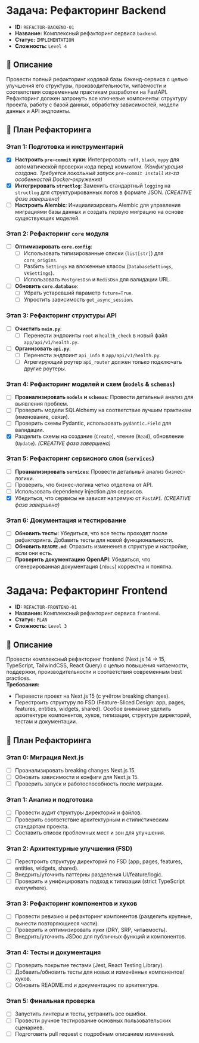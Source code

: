 # Задача: Рефакторинг Backend

- **ID:** `REFACTOR-BACKEND-01`
- **Название:** Комплексный рефакторинг сервиса `backend`.
- **Статус:** `IMPLEMENTATION`
- **Сложность:** `Level 4`

## 📝 Описание

Провести полный рефакторинг кодовой базы бэкенд-сервиса с целью улучшения его структуры, производительности, читаемости и соответствия современным практикам разработки на FastAPI. Рефакторинг должен затронуть все ключевые компоненты: структуру проекта, работу с базой данных, обработку зависимостей, модели данных и API эндпоинты.

## 🎯 План Рефакторинга

### Этап 1: Подготовка и инструментарий

- [x] **Настроить `pre-commit` хуки**: Интегрировать `ruff`, `black`, `mypy` для автоматической проверки кода перед коммитом. *(Конфигурация создана. Требуется локальный запуск `pre-commit install` из-за особенностей Docker-окружения)*
- [x] **Интегрировать `structlog`**: Заменить стандартный `logging` на `structlog` для структурированных логов в формате JSON. *(CREATIVE фаза завершена)*
- [ ] **Настроить Alembic**: Инициализировать Alembic для управления миграциями базы данных и создать первую миграцию на основе существующих моделей.

### Этап 2: Рефакторинг `core` модуля

- [ ] **Оптимизировать `core.config`**:
  - [ ] Использовать типизированные списки (`list[str]`) для `cors_origins`.
  - [ ] Разбить `Settings` на вложенные классы (`DatabaseSettings`, `VKSettings`).
  - [ ] Использовать `PostgresDsn` и `RedisDsn` для валидации URL.
- [ ] **Обновить `core.database`**:
  - [ ] Убрать устаревший параметр `future=True`.
  - [ ] Упростить зависимость `get_async_session`.

### Этап 3: Рефакторинг структуры API

- [ ] **Очистить `main.py`**:
  - [ ] Перенести эндпоинты `root` и `health_check` в новый файл `app/api/v1/health.py`.
- [ ] **Организовать `api.py`**:
  - [ ] Перенести эндпоинт `api_info` в `app/api/v1/health.py`.
  - [ ] Агрегирующий роутер `api_router` должен только подключать другие роутеры.

### Этап 4: Рефакторинг моделей и схем (`models` & `schemas`)

- [ ] **Проанализировать `models` и `schemas`**: Провести детальный анализ для выявления проблем.
- [ ] Проверить модели SQLAlchemy на соответствие лучшим практикам (именование, связи).
- [ ] Проверить схемы Pydantic, использовать `pydantic.Field` для валидации.
- [x] Разделить схемы на создание (`Create`), чтение (`Read`), обновление (`Update`). *(CREATIVE фаза завершена)*

### Этап 5: Рефакторинг сервисного слоя (`services`)

- [ ] **Проанализировать `services`**: Провести детальный анализ бизнес-логики.
- [ ] Проверить, что бизнес-логика четко отделена от API.
- [ ] Использовать dependency injection для сервисов.
- [x] Убедиться, что сервисы не зависят напрямую от `FastAPI`. *(CREATIVE фаза завершена)*

### Этап 6: Документация и тестирование

- [ ] **Обновить тесты**: Убедиться, что все тесты проходят после рефакторинга. Добавить тесты для новой функциональности.
- [ ] **Обновить `README.md`**: Отразить изменения в структуре и настройке, если они есть.
- [ ] **Проверить документацию OpenAPI**: Убедиться, что сгенерированная документация (`/docs`) корректна и понятна.

# Задача: Рефакторинг Frontend

- **ID:** `REFACTOR-FRONTEND-01`
- **Название:** Комплексный рефакторинг сервиса `frontend`.
- **Статус:** `PLAN`
- **Сложность:** `Level 3`

## 📝 Описание

Провести комплексный рефакторинг frontend (Next.js 14 → 15, TypeScript, TailwindCSS, React Query) с целью повышения читаемости, поддержки, производительности и соответствия современным best practices.  
**Требования:**  
- Перевести проект на Next.js 15 (с учётом breaking changes).
- Перестроить структуру по FSD (Feature-Sliced Design: app, pages, features, entities, widgets, shared).
Особое внимание уделить архитектуре компонентов, хуков, типизации, структуре директорий, тестам и документации.

## 🎯 План Рефакторинга

### Этап 0: Миграция Next.js

- [ ] Проанализировать breaking changes Next.js 15.
- [ ] Обновить зависимости и конфиги для Next.js 15.
- [ ] Проверить запуск и работоспособность после миграции.

### Этап 1: Анализ и подготовка

- [ ] Провести аудит структуры директорий и файлов.
- [ ] Проверить соответствие архитектурным и стилистическим стандартам проекта.
- [ ] Составить список проблемных мест и зон для улучшения.

### Этап 2: Архитектурные улучшения (FSD)

- [ ] Перестроить структуру директорий по FSD (app, pages, features, entities, widgets, shared).
- [ ] Внедрить/уточнить паттерны разделения UI/feature/logic.
- [ ] Проверить и унифицировать подход к типизации (strict TypeScript everywhere).

### Этап 3: Рефакторинг компонентов и хуков

- [ ] Провести ревизию и рефакторинг компонентов (разделить крупные, вынести повторяющиеся части).
- [ ] Проверить и оптимизировать хуки (DRY, SRP, читаемость).
- [ ] Внедрить/уточнить JSDoc для публичных функций и компонентов.

### Этап 4: Тесты и документация

- [ ] Проверить покрытие тестами (Jest, React Testing Library).
- [ ] Добавить/обновить тесты для новых и изменённых компонентов/хуков.
- [ ] Обновить README.md и документацию по архитектуре.

### Этап 5: Финальная проверка

- [ ] Запустить линтеры и тесты, устранить все ошибки.
- [ ] Провести ручное тестирование основных пользовательских сценариев.
- [ ] Подготовить pull request с подробным описанием изменений.
